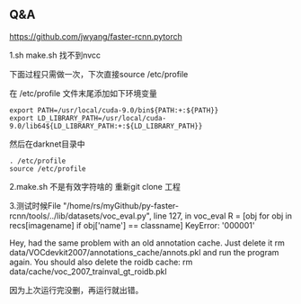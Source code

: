 ## Q&A

https://github.com/jwyang/faster-rcnn.pytorch

1.sh make.sh
找不到nvcc

下面过程只需做一次，下次直接source /etc/profile

在 /etc/profile 文件末尾添加如下环境变量
```
export PATH=/usr/local/cuda-9.0/bin${PATH:+:${PATH}}
export LD_LIBRARY_PATH=/usr/local/cuda-9.0/lib64${LD_LIBRARY_PATH:+:${LD_LIBRARY_PATH}}
```
然后在darknet目录中
```
. /etc/profile
source /etc/profile
```

2.make.sh 不是有效字符啥的
重新git clone 工程

3.测试时候File "/home/rs/myGithub/py-faster-rcnn/tools/../lib/datasets/voc_eval.py", line 127, in voc_eval R = [obj for obj in recs[imagename] if obj['name'] == classname]
KeyError: '000001'

Hey,
had the same problem with an old annotation cache. Just delete it
rm data/VOCdevkit2007/annotations_cache/annots.pkl and run the program again.
You should also delete the roidb cache:
rm data/cache/voc_2007_trainval_gt_roidb.pkl

因为上次运行完没删，再运行就出错。